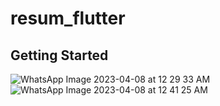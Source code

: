 # resum_flutter


## Getting Started

![WhatsApp Image 2023-04-08 at 12 29 33 AM](https://user-images.githubusercontent.com/111581093/230668191-34b853c1-4dab-4f5e-b9a4-d4adc09d2387.jpeg)
![WhatsApp Image 2023-04-08 at 12 41 25 AM](https://user-images.githubusercontent.com/111581093/230668201-1d5e141a-8740-44a7-bdcf-aada9cdc9020.jpeg)
